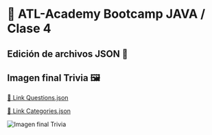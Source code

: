 # :pencil: ATL-Academy Bootcamp JAVA / Clase 4

## Edición de archivos JSON 📄 

## Imagen final Trivia 🖼️ 

[🔗 Link Questions.json](https://raw.githubusercontent.com/acosta604/ATL-Academy/Clase_4/clase%204/questions.json)

[🔗 Link Categories.json](https://raw.githubusercontent.com/acosta604/ATL-Academy/Clase_4/clase%204/categories.json)





![Imagen final Trivia](https://i.imgur.com/ijtXNpX.png)
